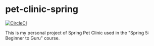 # pet-clinic-spring

[![CircleCI](https://circleci.com/gh/Habbi95/pet-clinic-spring.svg?style=svg)](https://circleci.com/gh/Habbi95/pet-clinic-spring)

This is my personal project of Spring Pet Clinic used in the "Spring 5: Beginner to Guru" course.

